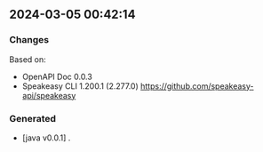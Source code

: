 

## 2024-03-05 00:42:14
### Changes
Based on:
- OpenAPI Doc 0.0.3 
- Speakeasy CLI 1.200.1 (2.277.0) https://github.com/speakeasy-api/speakeasy
### Generated
- [java v0.0.1] .